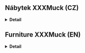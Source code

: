 ## Nábytek XXXMuck (CZ)

<details>
  <summary><b>Detail</b></summary>

  **Jedná se projekt na začátku kurzu React2. Slouží k zopakování znalostí z kurzu React1 od Czechitas.**
  **Je postaven na Vite balíčku.**
  
  Pro spuštění projektu stačí v terminálu zadat příkaz:
  **npm run dev**

  Následně se v terminálu zobrazí adresa. Aby ji bylo možné v prohlížeči zobrazit, je nutné při kliku na na ní držet **ctrl/cmd**.

  Originální zadání projektu:
  Vyrobte v Reactu jednoduchý e-shop pro nový nábytkový řetězec XXXMuck. Web bude sestávat ze dvou stránek: nabídka produktů a detail produktu.

  1. Pomocí **npm init kodim-app@latest** xxxmuck vytvořte základ webové aplikace.
  2. Prohlédněte si [design hlavní stránky](https://kodim.cz/cms/assets/vyvoj-webu/react-2/lekce/opakovani/projektik/xxxmuck/homepage.png) obchodu. Nemusíte jej přesně dodržet, stačí jej brát jako inspiraci. Než začnete programovat, rozvrhněte si strukturu stránky do srozumitelně pojmenovaných komponent. Hlavní stránka nechť je celá obsažena v komponentě **HomePage**.
  3. Prostudujte si výstup následujicícho [API endpointu](https://apps.kodim.cz/react-2/xxxmuck/products), který vrací seznam produktů ve formátu JSON.
  4. Vytvořte jednotlivé komponenty a sestavte z nich výslednou stránku. Data pro jednotlivé produkty načtěte z API.
  5. Pomocí příkazu **npm install react-router-dom** nainstalujte React Router.
  6. Přidejte do vašeho projektu routování. Komponenta **HomePage** bude mít cestu **/**.
  7. Vytvořte zatím prázdnou komponentu **ProductPage** u zapojte ji pod cestu **/product**.
  8. Dotvořte komponentu **ProductPage** dle [dodaného designu](https://kodim.cz/cms/assets/vyvoj-webu/react-2/lekce/opakovani/projektik/xxxmuck/productpage.png).
  9. Zařiďte, že po kliknutí na produkt na hlavní stránce se zobrazí stránka zatím prázdná **ProductPage** bez produktu.
  10. Na **ProductPage** zobrazte vybraný produkt. K tomu je potřeba si předat **id** produktu v URL stránky a použít hook **useParams**. Jednotlivé produkty pod jejich **id** najdete na [tomto endpointu](https://apps.kodim.cz/react-2/xxxmuck/products/2c6VoCaD). Tlačítko pro obejdnání zatím nebude funkční.


</details>

## Furniture XXXMuck (EN)

<details>
  <summary><b>Detail</b></summary>

   **This is project was at the beginning of the React2 course. It is used to review the knowledge from the React1 course created by Czechitas.**
   **For the project Vite package is used.**

   To start the project, just enter the following command in the terminal:
   **npm run dev**

   The address is then displayed in the terminal. To view it in the browser, you must hold **ctrl/cmd** while clicking on it.

   Assignment:
   Make a simple e-shop in React for the new furniture chain XXXMuck. The website will consist of two pages: products offer and product detail.

  1. Use **npm init kodim-app@latest** xxxmuck to create the basic structure of the web application.
  2. Review the [main page design](https://kodim.cz/cms/assets/vyvoj-webu/react-2/lekce/opakovani/projektik/xxxmuck/homepage.png) of the store. You don't have to follow it exactly, just take it as inspiration. Before you start coding, break down the structure of the page into clearly named components. Let the home page be contained entirely in the **HomePage** component.
  3. Study the output of the following [API endpoint](https://apps.kodim.cz/react-2/xxxmuck/products), which returns a list of products in JSON format.
  4. Create the individual components and build the resulting page from them. Retrieve the data for each product from the API.
  5. Use the **npm install react-router-dom** command to install React Router.
  6. Add routing to your project. The **HomePage** component will have the path **/**.
  7. Create an empty **ProductPage** component and have it under the **/product** path.
  8. Complete the **ProductPage** component according to the [provided design](https://kodim.cz/cms/assets/vyvoj-webu/react-2/lekce/opakovani/projektik/xxxmuck/productpage.png).
  9. When you click on a product on the main page, the **ProductPage** will be displayed without the product yet.
  10. Display the selected product on the **ProductPage**. To do this, you need to pass the **id** of the product in the URL of the page and use the **useParams** hook. You can find individual products under their **id** at [this endpoint](https://apps.kodim.cz/react-2/xxxmuck/products/2c6VoCaD). The ordering button will not work yet.
   

</details>

